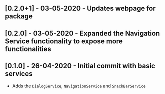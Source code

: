 ## [0.2.0+1] - 03-05-2020 - Updates webpage for package

## [0.2.0] - 03-05-2020 - Expanded the Navigation Service functionality to expose more functionalities

## [0.1.0] - 26-04-2020 - Initial commit with basic services

- Adds the `DialogService`, `NavigationService` and `SnackBarService`
